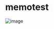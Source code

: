 # memotest
![image](https://github.com/2kyuhang/memotest/assets/63606356/42cb18b9-7e8b-4bfd-9271-b1752cda4d0d)


